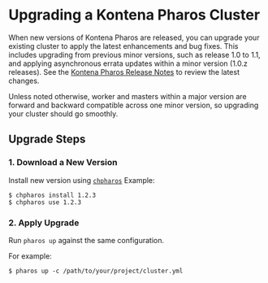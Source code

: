 # Upgrading a Kontena Pharos Cluster

When new versions of Kontena Pharos are released, you can upgrade your existing cluster to apply the latest enhancements and bug fixes. This includes upgrading from previous minor versions, such as release 1.0 to 1.1, and applying asynchronous errata updates within a minor version (1.0.z releases). See the [Kontena Pharos Release Notes](https://github.com/kontena/pharos-cluster/releases) to review the latest changes.

Unless noted otherwise, worker and masters within a major version are forward and backward compatible across one minor version, so upgrading your cluster should go smoothly.


## Upgrade Steps

### 1. Download a New Version

Install new version using [`chpharos`](/tools/chpharos.md)
Example:

```
$ chpharos install 1.2.3
$ chpharos use 1.2.3
```

### 2. Apply Upgrade

Run `pharos up` against the same configuration.

For example:

```
$ pharos up -c /path/to/your/project/cluster.yml
```